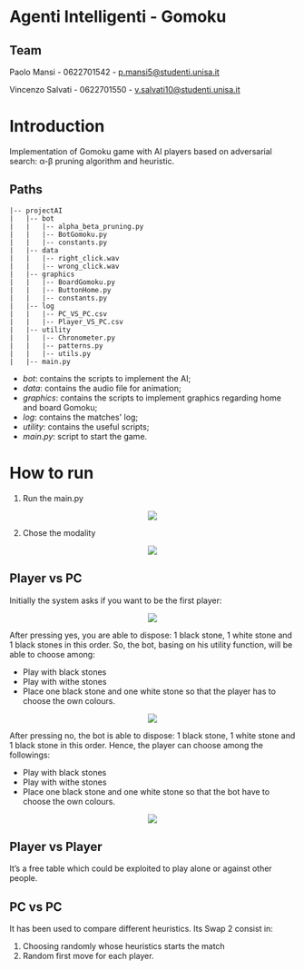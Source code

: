 # Agenti Intelligenti - Gomoku
## Team

Paolo Mansi - 0622701542 - p.mansi5@studenti.unisa.it

Vincenzo Salvati - 0622701550 - v.salvati10@studenti.unisa.it

# Introduction

Implementation of Gomoku game with AI players based on adversarial search: α-β pruning algorithm and heuristic.

## Paths
```.
|-- projectAI
|   |-- bot
|   |   |-- alpha_beta_pruning.py
|   |   |-- BotGomoku.py
|   |   |-- constants.py
|   |-- data
|   |   |-- right_click.wav
|   |   |-- wrong_click.wav
|   |-- graphics
|   |   |-- BoardGomoku.py
|   |   |-- ButtonHome.py
|   |   |-- constants.py
|   |-- log
|   |   |-- PC_VS_PC.csv
|   |   |-- Player_VS_PC.csv
|   |-- utility
|   |   |-- Chronometer.py
|   |   |-- patterns.py
|   |   |-- utils.py
|   |-- main.py
```
- _bot_: contains the scripts to implement the AI;
- _data_: contains the audio file for animation;
- _graphics_: contains the scripts to implement graphics regarding home and board Gomoku;
- _log_: contains the matches' log;
- _utility_: contains the useful scripts;
- _main.py_: script to start the game.

# How to run
1.	Run the main.py

<p align="center">
  <img src="https://user-images.githubusercontent.com/75745078/173242564-2a7f98c6-fbfb-462e-8f0a-845200e78dfe.png" />
</p>

2.	Chose the modality

<p align="center">
  <img src="https://user-images.githubusercontent.com/75745078/173242570-79df3e93-f49e-4613-b366-2829b1505f5e.png" />
</p>
 
## Player vs PC
Initially the system asks if you want to be the first player:

<p align="center">
  <img src="https://user-images.githubusercontent.com/75745078/173242608-bd85ea3d-72b4-40fc-a06d-2c868c0c9a7c.png" />
</p>

After pressing yes, you are able to dispose: 1 black stone, 1 white stone and 1 black stones in this order. So, the bot, basing on his utility function, will be able to choose among:
-	Play with black stones
-	Play with withe stones
-	Place one black stone and one white stone so that the player has to choose the own colours.

<p align="center">
  <img src="https://user-images.githubusercontent.com/75745078/173242611-35a697cd-9de8-4c91-881c-72520772e1fc.png" />
</p>

After pressing no, the bot is able to dispose: 1 black stone, 1 white stone and 1 black stone in this order. Hence, the player can choose among the followings:
-	Play with black stones
-	Play with withe stones
-	Place one black stone and one white stone so that the bot have to choose the own colours.

<p align="center">
  <img src="https://user-images.githubusercontent.com/75745078/173242620-18b7f43d-5028-40cb-8378-520a09c9ccd5.png" />
</p>

## Player vs Player
It’s a free table which could be exploited to play alone or against other people.

## PC vs PC
It has been used to compare different heuristics.
Its Swap 2 consist in:
1.	Choosing randomly whose heuristics starts the match
2.	Random first move for each player.
